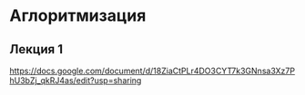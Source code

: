 # Аглоритмизация
 ## Лекция 1
https://docs.google.com/document/d/18ZiaCtPLr4DO3CYT7k3GNnsa3Xz7PhU3bZj_qkRJ4as/edit?usp=sharing
